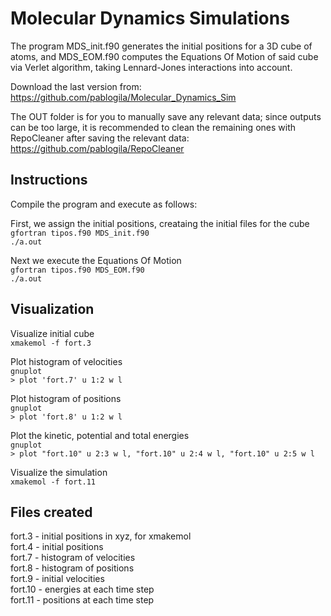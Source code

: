 # Molecular Dynamics Simulations

The program MDS_init.f90 generates the initial positions for a 3D cube of atoms, and MDS_EOM.f90 computes the Equations Of Motion of said cube via Verlet algorithm, taking Lennard-Jones interactions into account.

Download the last version from:\
https://github.com/pablogila/Molecular_Dynamics_Sim


The OUT folder is for you to manually save any relevant data; since outputs can be too large, it is recommended to clean the remaining ones with RepoCleaner after saving the relevant data:\
https://github.com/pablogila/RepoCleaner


## Instructions

Compile the program and execute as follows:

First, we assign the initial positions, creataing the initial files for the cube\
`gfortran tipos.f90 MDS_init.f90`\
`./a.out`

Next we execute the Equations Of Motion\
`gfortran tipos.f90 MDS_EOM.f90`\
`./a.out`


## Visualization

Visualize initial cube\
`xmakemol -f fort.3`

Plot histogram of velocities\
`gnuplot`\
`> plot 'fort.7' u 1:2 w l`

Plot histogram of positions\
`gnuplot`\
`> plot 'fort.8' u 1:2 w l`

Plot the kinetic, potential and total energies\
`gnuplot`\
`> plot "fort.10" u 2:3 w l, "fort.10" u 2:4 w l, "fort.10" u 2:5 w l`

Visualize the simulation\
`xmakemol -f fort.11`


## Files created

fort.3  - initial positions in xyz, for xmakemol\
fort.4  - initial positions\
fort.7  - histogram of velocities\
fort.8  - histogram of positions\
fort.9  - initial velocities\
fort.10 - energies at each time step\
fort.11 - positions at each time step

